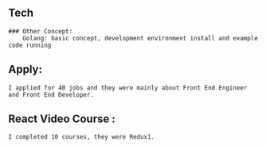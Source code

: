 ## Tech	
	### Other Concept:
		Golang: basic concept, development environment install and example code running

## Apply:  
	I applied for 40 jobs and they were mainly about Front End Engineer and Front End Developer.

## React Video Course : 
	I completed 10 courses, they were Redux1.